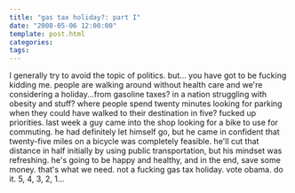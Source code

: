 ```yaml
---
title: "gas tax holiday?: part I"
date: "2008-05-06 12:00:00"
template: post.html
categories: 
tags: 
---
```


I generally try to avoid the topic of politics. but... you have got to be fucking kidding me. people are walking around without health care and we're considering a holiday...from gasoline taxes? in a nation struggling with obesity and stuff? where people spend twenty minutes looking for parking when they could have walked to their destination in five? fucked up priorities. last week a guy came into the shop looking for a bike to use for commuting. he had definitely let himself go, but he came in confident that twenty-five miles on a bicycle was completely feasible. he'll cut that distance in half initially by using public transportation, but his mindset was refreshing. he's going to be happy and healthy, and in the end, save some money. that's what we need. not a fucking gas tax holiday. vote obama. do it. 5, 4, 3, 2, 1...